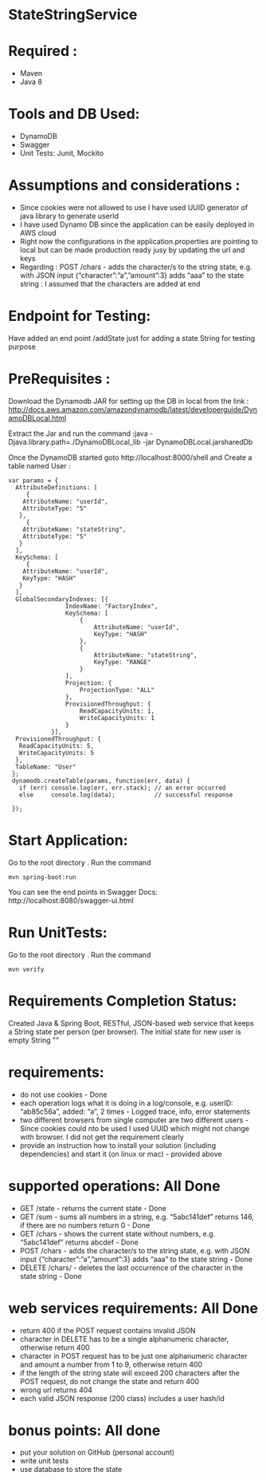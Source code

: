 # StateStringService

# Required :

- Maven
- Java 8

# Tools and DB Used:
- DynamoDB 
- Swagger
- Unit Tests: Junit, Mockito

# Assumptions and considerations :

* Since cookies were not allowed to use I have used UUID generator of java library to generate userId
* I have used Dynamo DB since the application can be easily deployed in AWS cloud
* Right now the configurations in the application.properties are pointing to local but can be made production ready jusy by updating the url and keys
* Regarding : POST /chars - adds the character/s to the string state, e.g. with JSON input {“character”:”a”,”amount”:3} adds “aaa” to the state string : I assumed that the characters are added at end

# Endpoint for Testing:

Have added an end point /addState just for adding a state String for testing purpose

# PreRequisites :

Download the Dynamodb JAR for setting up the DB in local from the link : http://docs.aws.amazon.com/amazondynamodb/latest/developerguide/DynamoDBLocal.html

Extract the Jar and run the command :java -Djava.library.path=./DynamoDBLocal_lib -jar DynamoDBLocal.jarsharedDb

Once the DynamoDB started goto http://localhost:8000/shell and Create a table named User :
```
var params = {
  AttributeDefinitions: [
     {
    AttributeName: "userId", 
    AttributeType: "S"
   }, 
     {
    AttributeName: "stateString", 
    AttributeType: "S"
   }
  ], 
  KeySchema: [
     {
    AttributeName: "userId", 
    KeyType: "HASH"
   }
  ], 
  GlobalSecondaryIndexes: [{
                IndexName: "FactoryIndex",
                KeySchema: [
                    {
                        AttributeName: "userId",
                        KeyType: "HASH"
                    },
                    {
                        AttributeName: "stateString",
                        KeyType: "RANGE"
                    }
                ],
                Projection: {
                    ProjectionType: "ALL"
                },
                ProvisionedThroughput: {
                    ReadCapacityUnits: 1,
                    WriteCapacityUnits: 1
                }
            }],
  ProvisionedThroughput: {
   ReadCapacityUnits: 5, 
   WriteCapacityUnits: 5
  }, 
  TableName: "User"
 };
 dynamodb.createTable(params, function(err, data) {
   if (err) console.log(err, err.stack); // an error occurred
   else     console.log(data);           // successful response
   
 });
 ```

# Start Application:
Go to the root directory . Run the command
```
mvn spring-boot:run
```
You can see the end points in Swagger Docs: http://localhost:8080/swagger-ui.html

# Run UnitTests:
Go to the root directory . Run the command
```
mvn verify
```
# Requirements Completion Status:

Created Java & Spring Boot,  RESTful, JSON-based web service that keeps a String state per person (per browser).
The initial state for new user is empty String ""

# requirements:

* do not use cookies - Done
* each operation logs what it is doing in a log/console, e.g. userID: “ab85c56a”, added: “a”, 2
times - Logged trace, info, error statements
* two different browsers from single computer are two different users - Since cookies could nto be used I used UUID which might not change with browser. I did not get the requirement clearly 
* provide an instruction how to install your solution (including dependencies) and start it (on
linux or mac) - provided above

# supported operations: All Done
- GET /state - returns the current state - Done
- GET /sum - sums all numbers in a string, e.g. “5abc141def” returns 146, if there are no numbers return 0 - Done
- GET /chars - shows the current state without numbers, e.g. “5abc141def” returns abcdef - Done
- POST /chars - adds the character/s to the string state, e.g. with JSON input {“character”:”a”,”amount”:3} adds “aaa” to the state string - Done
- DELETE /chars/<character> - deletes the last occurrence of the character in the state string - Done

# web services requirements: All Done
- return 400 if the POST request contains invalid JSON
- character in DELETE has to be a single alphanumeric character, otherwise return 400
- character in POST request has to be just one alphanumeric character and amount a number
from 1 to 9, otherwise return 400
- if the length of the string state will exceed 200 characters after the POST request, do not
change the state and return 400
- wrong url returns 404
- each valid JSON response (200 class) includes a user hash/id

# bonus points: All done
- put your solution on GitHub (personal account)
- write unit tests
- use database to store the state